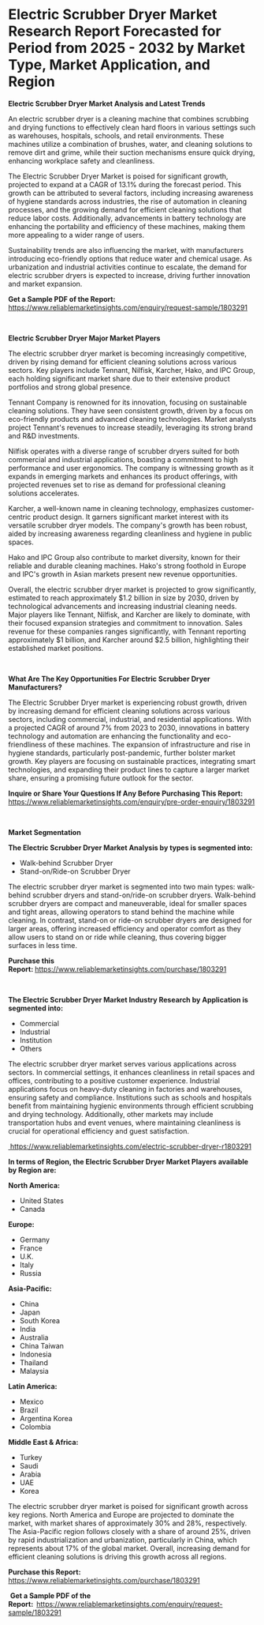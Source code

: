 <p><h1>Electric Scrubber Dryer Market Research Report Forecasted for Period from 2025 -  2032 by Market Type, Market Application, and Region</h1></p><p><strong>Electric Scrubber Dryer Market Analysis and Latest Trends</strong></p>
<p><p>An electric scrubber dryer is a cleaning machine that combines scrubbing and drying functions to effectively clean hard floors in various settings such as warehouses, hospitals, schools, and retail environments. These machines utilize a combination of brushes, water, and cleaning solutions to remove dirt and grime, while their suction mechanisms ensure quick drying, enhancing workplace safety and cleanliness.</p><p>The Electric Scrubber Dryer Market is poised for significant growth, projected to expand at a CAGR of 13.1% during the forecast period. This growth can be attributed to several factors, including increasing awareness of hygiene standards across industries, the rise of automation in cleaning processes, and the growing demand for efficient cleaning solutions that reduce labor costs. Additionally, advancements in battery technology are enhancing the portability and efficiency of these machines, making them more appealing to a wider range of users. </p><p>Sustainability trends are also influencing the market, with manufacturers introducing eco-friendly options that reduce water and chemical usage. As urbanization and industrial activities continue to escalate, the demand for electric scrubber dryers is expected to increase, driving further innovation and market expansion.</p></p>
<p><strong>Get a Sample PDF of the Report:&nbsp;</strong> <a href="https://www.reliablemarketinsights.com/enquiry/request-sample/1803291?utm_campaign=2624&utm_medium=2&utm_source=Github&utm_content=ia&utm_term=16042025&utm_id=electric-scrubber-dryer">https://www.reliablemarketinsights.com/enquiry/request-sample/1803291</a></p>
<p>&nbsp;</p>
<p><strong>Electric Scrubber Dryer Major Market Players</strong></p>
<p><p>The electric scrubber dryer market is becoming increasingly competitive, driven by rising demand for efficient cleaning solutions across various sectors. Key players include Tennant, Nilfisk, Karcher, Hako, and IPC Group, each holding significant market share due to their extensive product portfolios and strong global presence.</p><p>Tennant Company is renowned for its innovation, focusing on sustainable cleaning solutions. They have seen consistent growth, driven by a focus on eco-friendly products and advanced cleaning technologies. Market analysts project Tennant's revenues to increase steadily, leveraging its strong brand and R&D investments.</p><p>Nilfisk operates with a diverse range of scrubber dryers suited for both commercial and industrial applications, boasting a commitment to high performance and user ergonomics. The company is witnessing growth as it expands in emerging markets and enhances its product offerings, with projected revenues set to rise as demand for professional cleaning solutions accelerates.</p><p>Karcher, a well-known name in cleaning technology, emphasizes customer-centric product design. It garners significant market interest with its versatile scrubber dryer models. The company's growth has been robust, aided by increasing awareness regarding cleanliness and hygiene in public spaces.</p><p>Hako and IPC Group also contribute to market diversity, known for their reliable and durable cleaning machines. Hako's strong foothold in Europe and IPC's growth in Asian markets present new revenue opportunities. </p><p>Overall, the electric scrubber dryer market is projected to grow significantly, estimated to reach approximately $1.2 billion in size by 2030, driven by technological advancements and increasing industrial cleaning needs. Major players like Tennant, Nilfisk, and Karcher are likely to dominate, with their focused expansion strategies and commitment to innovation. Sales revenue for these companies ranges significantly, with Tennant reporting approximately $1 billion, and Karcher around $2.5 billion, highlighting their established market positions.</p></p>
<p>&nbsp;</p>
<p><strong>What Are The Key Opportunities For Electric Scrubber Dryer Manufacturers?</strong></p>
<p><p>The Electric Scrubber Dryer market is experiencing robust growth, driven by increasing demand for efficient cleaning solutions across various sectors, including commercial, industrial, and residential applications. With a projected CAGR of around 7% from 2023 to 2030, innovations in battery technology and automation are enhancing the functionality and eco-friendliness of these machines. The expansion of infrastructure and rise in hygiene standards, particularly post-pandemic, further bolster market growth. Key players are focusing on sustainable practices, integrating smart technologies, and expanding their product lines to capture a larger market share, ensuring a promising future outlook for the sector.</p></p>
<p><strong>Inquire or Share Your Questions If Any Before Purchasing This Report:</strong> <a href="https://www.reliablemarketinsights.com/enquiry/pre-order-enquiry/1803291?utm_campaign=2624&utm_medium=2&utm_source=Github&utm_content=ia&utm_term=16042025&utm_id=electric-scrubber-dryer">https://www.reliablemarketinsights.com/enquiry/pre-order-enquiry/1803291</a></p>
<p>&nbsp;</p>
<p><strong>Market Segmentation</strong></p>
<p><strong>The Electric Scrubber Dryer Market Analysis by types is segmented into:</strong></p>
<p><ul><li>Walk-behind Scrubber Dryer</li><li>Stand-on/Ride-on Scrubber Dryer</li></ul></p>
<p><p>The electric scrubber dryer market is segmented into two main types: walk-behind scrubber dryers and stand-on/ride-on scrubber dryers. Walk-behind scrubber dryers are compact and maneuverable, ideal for smaller spaces and tight areas, allowing operators to stand behind the machine while cleaning. In contrast, stand-on or ride-on scrubber dryers are designed for larger areas, offering increased efficiency and operator comfort as they allow users to stand on or ride while cleaning, thus covering bigger surfaces in less time.</p></p>
<p><strong>Purchase this Report:&nbsp;</strong><a href="https://www.reliablemarketinsights.com/purchase/1803291?utm_campaign=2624&utm_medium=2&utm_source=Github&utm_content=ia&utm_term=16042025&utm_id=electric-scrubber-dryer">https://www.reliablemarketinsights.com/purchase/1803291</a></p>
<p>&nbsp;</p>
<p><strong>The Electric Scrubber Dryer Market Industry Research by Application is segmented into:</strong></p>
<p><ul><li>Commercial</li><li>Industrial</li><li>Institution</li><li>Others</li></ul></p>
<p><p>The electric scrubber dryer market serves various applications across sectors. In commercial settings, it enhances cleanliness in retail spaces and offices, contributing to a positive customer experience. Industrial applications focus on heavy-duty cleaning in factories and warehouses, ensuring safety and compliance. Institutions such as schools and hospitals benefit from maintaining hygienic environments through efficient scrubbing and drying technology. Additionally, other markets may include transportation hubs and event venues, where maintaining cleanliness is crucial for operational efficiency and guest satisfaction.</p></p>
<p><a href="https://www.reliablemarketinsights.com/electric-scrubber-dryer-r1803291?utm_campaign=2624&utm_medium=2&utm_source=Github&utm_content=ia&utm_term=16042025&utm_id=electric-scrubber-dryer">&nbsp;https://www.reliablemarketinsights.com/electric-scrubber-dryer-r1803291</a></p>
<p><strong>In terms of Region, the Electric Scrubber Dryer Market Players available by Region are:</strong></p>
<p>
    <p> <strong> North America: </strong>
        <ul>
            <li>United States</li>
            <li>Canada</li>
        </ul>
        </p> 
    <p> <strong> Europe: </strong>
        <ul>
            <li>Germany</li>
            <li>France</li>
            <li>U.K.</li>
            <li>Italy</li>
            <li>Russia</li>
        </ul>
        </p> 
    <p> <strong> Asia-Pacific: </strong>
        <ul>
            <li>China</li>
            <li>Japan</li>
            <li>South Korea</li>
            <li>India</li>
            <li>Australia</li>
            <li>China Taiwan</li>
            <li>Indonesia</li>
            <li>Thailand</li>
            <li>Malaysia</li>
        </ul>
        </p> 
    <p> <strong> Latin America: </strong>
        <ul>
            <li>Mexico</li>
            <li>Brazil</li>
            <li>Argentina Korea</li>
            <li>Colombia</li>
        </ul>
        </p> 
    <p> <strong> Middle East & Africa: </strong>
        <ul>
            <li>Turkey</li>
            <li>Saudi</li>
            <li>Arabia</li>
            <li>UAE</li>
            <li>Korea</li>
        </ul>
    </p>
    </p>
<p><p>The electric scrubber dryer market is poised for significant growth across key regions. North America and Europe are projected to dominate the market, with market shares of approximately 30% and 28%, respectively. The Asia-Pacific region follows closely with a share of around 25%, driven by rapid industrialization and urbanization, particularly in China, which represents about 17% of the global market. Overall, increasing demand for efficient cleaning solutions is driving this growth across all regions.</p></p>
<p><strong>Purchase this Report: </strong><a href="https://www.reliablemarketinsights.com/purchase/1803291?utm_campaign=2624&utm_medium=2&utm_source=Github&utm_content=ia&utm_term=16042025&utm_id=electric-scrubber-dryer">https://www.reliablemarketinsights.com/purchase/1803291</a></p>
<p>&nbsp;<strong>Get a Sample PDF of the Report:&nbsp;&nbsp;</strong><a href="https://www.reliablemarketinsights.com/enquiry/request-sample/1803291?utm_campaign=2624&utm_medium=2&utm_source=Github&utm_content=ia&utm_term=16042025&utm_id=electric-scrubber-dryer">https://www.reliablemarketinsights.com/enquiry/request-sample/1803291</a></p>
<p><strong></strong></p>
<p><p></p><p></p><p></p></p>